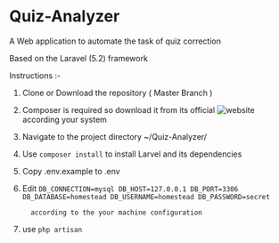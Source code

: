 # Quiz-Analyzer
A Web application to automate the task of quiz correction

Based on the Laravel (5.2) framework

Instructions :-
1. Clone or Download the repository ( Master Branch )
2. Composer is required so download it from its official ![website](https://getcomposer.org/) according your system
3. Navigate to the project directory ~/Quiz-Analyzer/
4. Use `composer install` to install Larvel and its dependencies   
5. Copy .env.example to .env
6. Edit `DB_CONNECTION=mysql
         DB_HOST=127.0.0.1
         DB_PORT=3306
         DB_DATABASE=homestead
         DB_USERNAME=homestead
         DB_PASSWORD=secret`  

         according to the your machine configuration

7. use `php artisan `
